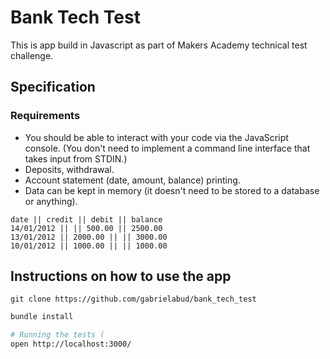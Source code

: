 # Bank Tech Test

This is app build in Javascript as part of Makers Academy technical test challenge.

## Specification

### Requirements

* You should be able to interact with your code via the JavaScript console.  (You don't need to implement a command line interface that takes input from STDIN.)
* Deposits, withdrawal.
* Account statement (date, amount, balance) printing.
* Data can be kept in memory (it doesn't need to be stored to a database or anything).
```
date || credit || debit || balance
14/01/2012 || || 500.00 || 2500.00
13/01/2012 || 2000.00 || || 3000.00
10/01/2012 || 1000.00 || || 1000.00
```

## Instructions on how to use the app

```
git clone https://github.com/gabrielabud/bank_tech_test
```

```bash
bundle install

# Running the tests (
open http://localhost:3000/
```

